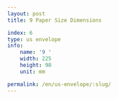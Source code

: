 ```yaml
---
layout: post
title: 9 Paper Size Dimensions

index: 6
type: us envelope
info:
    name: '9 '
    width: 225
    height: 98
    unit: mm

permalink: /en/us-envelope/:slug/
---
```



